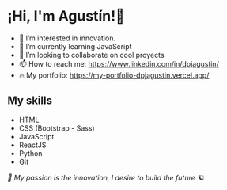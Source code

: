 <h1> ¡Hi, I'm <span>Agustín!</span>👋</h1>

- 👀 I’m interested in innovation.
- 🌱 I’m currently learning JavaScript
- 💞️ I’m looking to collaborate on cool proyects
- 📫 How to reach me: https://www.linkedin.com/in/dpjagustin/
- 🔥  My portfolio: https://my-portfolio-dpjagustin.vercel.app/

<h2> My skills </h2>

- HTML
- CSS (Bootstrap - Sass)
- JavaScript
- ReactJS
- Python
- Git


<i> 🚀 My passion is the innovation, I desire to build the future 🪐 </i>

<!---
dpjagustin/dpjagustin is a ✨ special ✨ repository because its `README.md` (this file) appears on your GitHub profile.
You can click the Preview link to take a look at your changes.
--->
